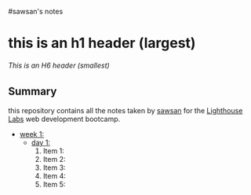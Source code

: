 #sawsan's notes
# this is an h1 header (largest)
###### This is an H6 header (smallest)
## Summary 

this repository contains all the notes taken by [sawsan](https://github.com/sawsanCS) for the [Lighthouse Labs](https://www.lighthouselabs.ca/) web development bootcamp.
* [week 1:](/week1)
  * [day 1:](/day1)
    1. Item 1:
    2. Item 2:
    3. Item 3:
    4. Item 4:
    5. Item 5: